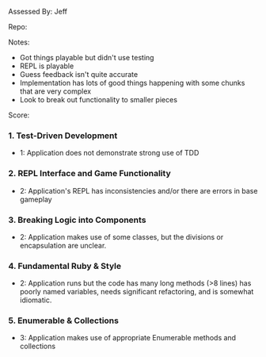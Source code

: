 Assessed By: Jeff

Repo:

Notes:

* Got things playable but didn't use testing
* REPL is playable
* Guess feedback isn't quite accurate
* Implementation has lots of good things happening with some chunks that are very complex
* Look to break out functionality to smaller pieces

Score:

### 1. Test-Driven Development

* 1: Application does not demonstrate strong use of TDD

### 2. REPL Interface and Game Functionality

* 2: Application's REPL has inconsistencies and/or there are errors in base gameplay

### 3. Breaking Logic into Components

* 2: Application makes use of some classes, but the divisions or encapsulation are unclear.

### 4. Fundamental Ruby & Style

* 2:  Application runs but the code has many long methods (>8 lines) has poorly named variables, needs significant refactoring, and is somewhat idiomatic.

### 5. Enumerable & Collections

* 3: Application makes use of appropriate Enumerable methods and collections
